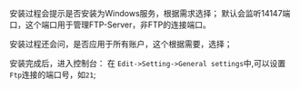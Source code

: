 安装过程会提示是否安装为Windows服务，根据需求选择；
默认会监听14147端口，这个端口用于管理FTP-Server，非FTP的连接端口。

安装过程还会问，是否应用于所有账户，这个根据需要，选择；

安装完成后，进入控制台：
在 `Edit->Setting->General settings`中,可以设置`Ftp`连接的端口号，如`21`;
